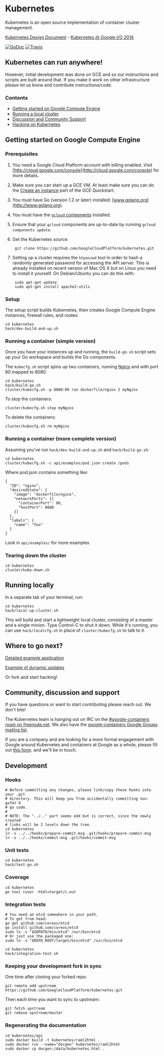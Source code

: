 # Kubernetes
Kubernetes is an open source implementation of container cluster management.

[Kubernetes Design Document](https://github.com/GoogleCloudPlatform/kubernetes/blob/master/DESIGN.md) - [Kubernetes @ Google I/O 2014](youtu.be/tsk0pWf4ipw)

[![GoDoc](https://godoc.org/github.com/GoogleCloudPlatform/kubernetes?status.png)](https://godoc.org/github.com/GoogleCloudPlatform/kubernetes)
[![Travis](https://travis-ci.org/GoogleCloudPlatform/kubernetes.svg?branch=master)](https://travis-ci.org/GoogleCloudPlatform/kubernetes)


## Kubernetes can run anywhere!
However, initial development was done on GCE and so our instructions and scripts are built around that.  If you make it work on other infrastructure please let us know and contribute instructions/code.

### Contents
* [Getting started on Google Compute Engine](#getting-started-on-google-compute-engine)
* [Running a local cluster](#running-locally)
* [Discussion and Community Support](#community-discussion-and-support)
* [Hacking on Kubernetes](#development)

## Getting started on Google Compute Engine

### Prerequisites

1. You need a Google Cloud Platform account with billing enabled. Visit
   [http://cloud.google.com/console](http://cloud.google.com/console) for more details.
2. Make sure you can start up a GCE VM.  At least make sure you can do the [Create an instance](https://developers.google.com/compute/docs/quickstart#addvm) part of the GCE Quickstart.
3. You must have Go (version 1.2 or later) installed: [www.golang.org](http://www.golang.org).
4. You must have the [`gcloud` components](https://developers.google.com/cloud/sdk/) installed.
5. Ensure that your `gcloud` components are up-to-date by running `gcloud components update`.
6. Get the Kubernetes source:

        git clone https://github.com/GoogleCloudPlatform/kubernetes.git

6. Setting up a cluster requires the `htpasswd` tool in order to hash a randomly generated password for accessing the API server.  This is already installed on recent version of Mac OS X but on Linux you need to install it yourself.  On Debian/Ubuntu you can do this with:

        sudo apt-get update
        sudo apt-get install apache2-utils

### Setup

The setup script builds Kubernetes, then creates Google Compute Engine instances, firewall rules, and routes:

```
cd kubernetes
hack/dev-build-and-up.sh
```

### Running a container (simple version)

Once you have your instances up and running, the `build-go.sh` script sets up
your Go workspace and builds the Go components.

The `kubecfg.sh` script spins up two containers, running [Nginx](http://nginx.org/en/) and with port 80 mapped to 8080:

```
cd kubernetes
hack/build-go.sh
cluster/kubecfg.sh -p 8080:80 run dockerfile/nginx 2 myNginx
```

To stop the containers:
```
cluster/kubecfg.sh stop myNginx
```

To delete the containers:
```
cluster/kubecfg.sh rm myNginx
```

### Running a container (more complete version)


Assuming you've run `hack/dev-build-and-up.sh` and `hack/build-go.sh`:


```
cd kubernetes
cluster/kubecfg.sh -c api/examples/pod.json create /pods
```

Where pod.json contains something like:

```
{
  "ID": "nginx",
  "desiredState": {
    "image": "dockerfile/nginx",
    "networkPorts": [{
      "containerPort": 80,
      "hostPort": 8080
    }]
  },
  "labels": {
    "name": "foo"
  }
}
```

Look in `api/examples/` for more examples

### Tearing down the cluster
```
cd kubernetes
cluster/kube-down.sh
```

## Running locally
In a separate tab of your terminal, run:

```
cd kubernetes
hack/local-up-cluster.sh
```

This will build and start a lightweight local cluster, consisting of a master and a single minion. Type Control-C to shut it down. While it's running, you can use `hack/localcfg.sh` in place of `cluster/kubecfg.sh` to talk to it.

## Where to go next?
[Detailed example application](https://github.com/GoogleCloudPlatform/kubernetes/blob/master/examples/guestbook/guestbook.md)

[Example of dynamic updates](https://github.com/GoogleCloudPlatform/kubernetes/blob/master/examples/update-demo/README.md)

Or fork and start hacking!

## Community, discussion and support

If you have questions or want to start contributing please reach out.  We don't bite!

The Kubernetes team is hanging out on IRC on the [#google-containers room on freenode.net](http://webchat.freenode.net/?channels=google-containers).  We also have the [google-containers Google Groups mailing list](https://groups.google.com/forum/#!forum/google-containers).

If you are a company and are looking for a more formal engagement with Google around Kubernetes and containers at Google as a whole, please fill out [this form](https://docs.google.com/a/google.com/forms/d/1_RfwC8LZU4CKe4vKq32x5xpEJI5QZ-j0ShGmZVv9cm4/viewform). and we'll be in touch.

## Development

### Hooks
```
# Before committing any changes, please link/copy these hooks into your .git
# directory. This will keep you from accidentally committing non-gofmt'd
# go code.
#
# NOTE: The "../.." part seems odd but is correct, since the newly created
# links will be 2 levels down the tree.
cd kubernetes
ln -s ../../hooks/prepare-commit-msg .git/hooks/prepare-commit-msg
ln -s ../../hooks/commit-msg .git/hooks/commit-msg
```

### Unit tests
```
cd kubernetes
hack/test-go.sh
```

### Coverage
```
cd kubernetes
go tool cover -html=target/c.out
```

### Integration tests
```
# You need an etcd somewhere in your path.
# To get from head:
go get github.com/coreos/etcd
go install github.com/coreos/etcd
sudo ln -s "$GOPATH/bin/etcd" /usr/bin/etcd
# Or just use the packaged one:
sudo ln -s "$REPO_ROOT/target/bin/etcd" /usr/bin/etcd
```

```
cd kubernetes
hack/integration-test.sh
```

### Keeping your development fork in sync
One time after cloning your forked repo:
```
git remote add upstream https://github.com/GoogleCloudPlatform/kubernetes.git
```

Then each time you want to sync to upstream:
```
git fetch upstream
git rebase upstream/master
```

### Regenerating the documentation
```
cd kubernetes/api
sudo docker build -t kubernetes/raml2html .
sudo docker run --name="docgen" kubernetes/raml2html
sudo docker cp docgen:/data/kubernetes.html .
```


